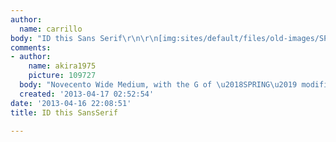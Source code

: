 ```yaml
---
author:
  name: carrillo
body: "ID this Sans Serif\r\n\r\n[img:sites/default/files/old-images/SPRING_4158.jpg]"
comments:
- author:
    name: akira1975
    picture: 109727
  body: "Novecento Wide Medium, with the G of \u2018SPRING\u2019 modified.\r\nhttp://www.myfonts.com/fonts/synthview/novecento/"
  created: '2013-04-17 02:52:54'
date: '2013-04-16 22:08:51'
title: ID this SansSerif

---
```

